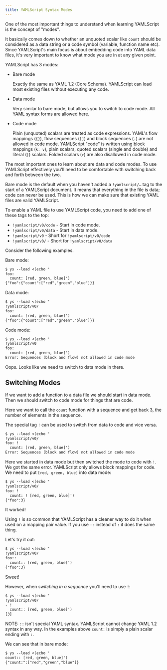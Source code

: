 ```yaml
---
title: YAMLScript Syntax Modes
---
```


One of the most important things to understand when learning YAMLScript is the
concept of "modes".

It basically comes down to whether an unquoted scalar like `count` should be
considered as a data string or a code symbol (variable, function name etc).
Since YAMLScript's main focus is about embedding code into YAML data files,
it's very important to know what mode you are in at any given point.

YAMLScript has 3 modes:

* Bare mode

  Exactly the same as YAML 1.2 (Core Schema).
  YAMLScript can load most existing files without executing any code.

* Data mode

  Very similar to bare mode, but allows you to switch to code mode.
  All YAML syntax forms are allowed here.

* Code mode

  Plain (unquoted) scalars are treated as code expressions.
  YAML's flow mappings (`{}`), flow sequences (`[]`) and block sequences (`-`)
  are not allowed in code mode.
  YAMLScript "code" is  written using block mappings (`k: v`), plain scalars,
  quoted scalars (single and double) and literal (`|`) scalars.
  Folded scalars (`>`) are also disallowed in code mode.

The most important ones to learn about are data and code modes.
To use YAMLScript effectively you'll need to be comfortable with switching back
and forth between the two.

Bare mode is the default when you haven't added a `!yamlscript/…` tag to the
start of a YAMLScript document.
It means that everything in the file is data; code can never be used.
This is how we can make sure that existing YAML files are valid YAMLScript.

To enable a YAML file to use YAMLScript code, you need to add one of these tags
to the top:

* `!yamlscript/v0/code` - Start in code mode.
* `!yamlscript/v0/data` - Start in data mode.
* `!yamlscript/v0` - Short for `!yamlscript/v0/code`
* `!yamlscript/v0/` - Short for `!yamlscript/v0/data`

Consider the following examples.

Bare mode:

```txt
$ ys --load <(echo '
foo:
  count: [red, green, blue]')
{"foo":{"count":["red","green","blue"]}}
```

Data mode:

```txt
$ ys --load <(echo '
!yamlscript/v0/
foo:
  count: [red, green, blue]')
{"foo":{"count":["red","green","blue"]}}
```

Code mode:

```txt
$ ys --load <(echo '
!yamlscript/v0
foo:
  count: [red, green, blue]')
Error: Sequences (block and flow) not allowed in code mode
```

Oops.
Looks like we need to switch to data mode in there.


## Switching Modes

If we want to add a function to a data file we should start in data mode.
Then we should switch to code mode for things that are code.

Here we want to call the `count` function with a sequence and get back 3, the
number of elements in the sequence.

The special tag `!` can be used to switch from data to code and vice versa.

```txt
$ ys --load <(echo '
!yamlscript/v0/
foo: !
  count: [red, green, blue]')
Error: Sequences (block and flow) not allowed in code mode
```

Here we started in data mode but then switched the mode to code with `!`.
We got the same error.
YAMLScript only allows block mappings for code.
We need to put `[red, green, blue]` into data mode:

```txt
$ ys --load <(echo '
!yamlscript/v0/
foo: !
  count: ! [red, green, blue]')
{"foo":3}
```

It worked!

Using `!` is so common that YAMLScript has a cleaner way to do it when used on
a mapping pair value.
If you use `::` instead of `:` it does the same thing.

Let's try it out:

```txt
$ ys --load <(echo '
!yamlscript/v0/
foo::
  count:: [red, green, blue]')
{"foo":3}
```

Sweet!

However, when *switching in a sequence* you'll need to use `!`:

```txt
$ ys --load <(echo '
!yamlscript/v0/
- !
  count:: [red, green, blue]')
[3]
```

NOTE: `::` isn't special YAML syntax.
YAMLScript cannot change YAML 1.2 syntax in any way.
In the examples above `count:` is simply a plain scalar ending with `:`.

We can see that in bare mode:

```txt
$ ys --load <(echo '
count:: [red, green, blue]')
{"count:":["red","green","blue"]}
```
